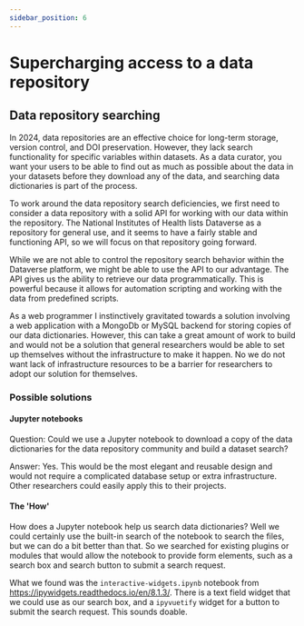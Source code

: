 ```yaml
---
sidebar_position: 6
---
```


# Supercharging access to a data repository

## Data repository searching

In 2024, data repositories are an effective choice for long-term storage, version control, and DOI preservation. However, they lack search functionality for specific variables within datasets. As a data curator, you want your users to be able to find out as much as possible about the data in your datasets before they download any of the data, and searching data dictionaries is part of the process.

To work around the data repository search deficiencies, we first need to consider a data repository with a solid API for working with our data within the repository. The National Institutes of Health lists Dataverse as a repository for general use, and it seems to have a fairly stable and functioning API, so we will focus on that repository going forward.

While we are not able to control the repository search behavior within the Dataverse platform, we might be able to use the API to our advantage. The API gives us the ability to retrieve our data programmatically. This is powerful because it allows for automation scripting and working with the data from predefined scripts.

As a web programmer I instinctively gravitated towards a solution involving a web application with a MongoDb or MySQL backend for storing copies of our data dictionaries. However, this can take a great amount of work to build and would not be a solution that general researchers would be able to set up themselves without the infrastructure to make it happen. No we do not want lack of infrastructure resources to be a barrier for researchers to adopt our solution for themselves.

### Possible solutions

#### Jupyter notebooks

Question: Could we use a Jupyter notebook to download a copy of the data dictionaries for the data repository community and build a dataset search?

Answer: Yes. This would be the most elegant and reusable design and would not require a complicated database setup or extra infrastructure. Other researchers could easily apply this to their projects.

#### The 'How'

How does a Jupyter notebook help us search data dictionaries? Well we could certainly use the built-in search of the notebook to search the files, but we can do a bit better than that. So we searched for existing plugins or modules that would allow the notebook to provide form elements, such as a search box and search button to submit a search request.

What we found was the `interactive-widgets.ipynb` notebook from https://ipywidgets.readthedocs.io/en/8.1.3/. There is a text field widget that we could use as our search box, and a `ipyvuetify` widget for a button to submit the search request. This sounds doable.